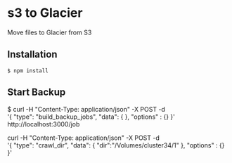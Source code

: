 # s3 to Glacier

  Move files to Glacier from S3

## Installation

    $ npm install

## Start Backup

$ curl -H "Content-Type: application/json" -X POST -d \
    '{
       "type": "build_backup_jobs",
       "data": {
       },
       "options" : {}
     }' http://localhost:3000/job


curl -H "Content-Type: application/json" -X POST -d \
    '{
       "type": "crawl_dir",
       "data": {
       	"dir":"/Volumes/cluster34/1"
       },
       "options" : {}
     }'